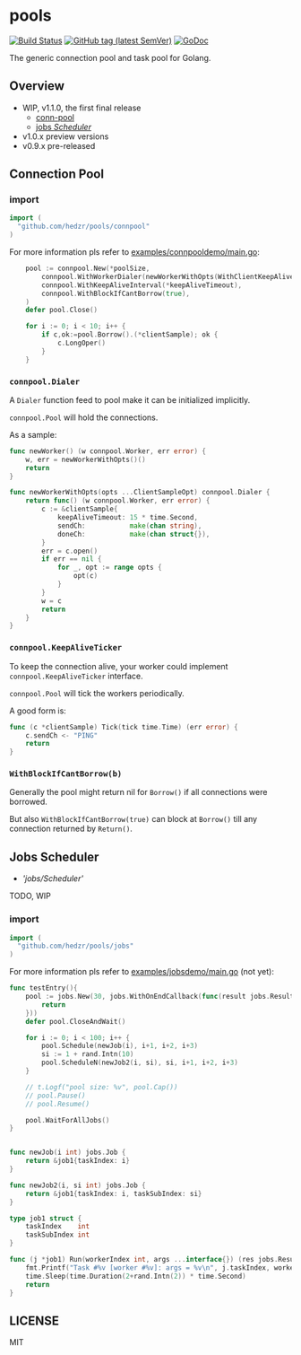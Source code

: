 # pools

[![Build Status](https://travis-ci.org/hedzr/pools.svg?branch=master)](https://travis-ci.org/hedzr/pools)
[![GitHub tag (latest SemVer)](https://img.shields.io/github/tag/hedzr/pools.svg?label=release)](https://github.com/hedzr/pools/releases)
[![GoDoc](https://img.shields.io/badge/godoc-reference-blue.svg?style=flat)](https://godoc.org/github.com/hedzr/pools) 
<!-- [![Go Report Card](https://goreportcard.com/badge/github.com/hedzr/pools)](https://goreportcard.com/report/github.com/hedzr/pools)
[![codecov](https://codecov.io/gh/hedzr/pools/branch/master/graph/badge.svg)](https://codecov.io/gh/hedzr/pools)
-->

The generic connection pool and task pool for Golang.

## Overview

- WIP, v1.1.0, the first final release
  - [conn-pool](#connection-pool)
  - [jobs *Scheduler*](#jobs-scheduler)
- v1.0.x preview versions
- v0.9.x pre-released

## Connection Pool

### import

```go
import (
  "github.com/hedzr/pools/connpool"
)
```

For more information pls refer to [examples/connpooldemo/main.go](https://github.com/hedzr/pools/blob/master/examples/connpooldemo/main.go):

```go
    pool := connpool.New(*poolSize,
        connpool.WithWorkerDialer(newWorkerWithOpts(WithClientKeepAliveTimeout(*keepAliveTimeout))),
        connpool.WithKeepAliveInterval(*keepAliveTimeout),
        connpool.WithBlockIfCantBorrow(true),
	)
	defer pool.Close()

    for i := 0; i < 10; i++ {
        if c,ok:=pool.Borrow().(*clientSample); ok {
            c.LongOper()
        }
    }
```

### `connpool.Dialer`

A `Dialer` function feed to pool make it can be initialized implicitly.

`connpool.Pool` will hold the connections.

As a sample:

```go
func newWorker() (w connpool.Worker, err error) {
	w, err = newWorkerWithOpts()()
	return
}

func newWorkerWithOpts(opts ...ClientSampleOpt) connpool.Dialer {
	return func() (w connpool.Worker, err error) {
		c := &clientSample{
			keepAliveTimeout: 15 * time.Second,
			sendCh:           make(chan string),
			doneCh:           make(chan struct{}),
		}
		err = c.open()
		if err == nil {
			for _, opt := range opts {
				opt(c)
			}
		}
		w = c
		return
	}
}
```


### `connpool.KeepAliveTicker`

To keep the connection alive, your worker could implement `connpool.KeepAliveTicker` interface.

`connpool.Pool` will tick the workers periodically.

A good form is:

```go
func (c *clientSample) Tick(tick time.Time) (err error) {
	c.sendCh <- "PING"
	return
}
```


### `WithBlockIfCantBorrow(b)`

Generally the pool might return nil for `Borrow()` if all connections were borrowed.

But also `WithBlockIfCantBorrow(true)` can block at `Borrow()` till any connection returned by `Return()`.




## Jobs Scheduler

- *'jobs/Scheduler'*

TODO, WIP

### import

```go
import (
  "github.com/hedzr/pools/jobs"
)
```

For more information pls refer to [examples/jobsdemo/main.go](https://github.com/hedzr/pools/blob/master/examples/jobsdemo/main.go) (not yet):

```go
func testEntry(){
	pool := jobs.New(30, jobs.WithOnEndCallback(func(result jobs.Result, err error, job jobs.Job, args ...interface{}) {
		return
	}))
	defer pool.CloseAndWait()

	for i := 0; i < 100; i++ {
		pool.Schedule(newJob(i), i+1, i+2, i+3)
		si := 1 + rand.Intn(10)
		pool.ScheduleN(newJob2(i, si), si, i+1, i+2, i+3)
	}

	// t.Logf("pool size: %v", pool.Cap())
	// pool.Pause()
	// pool.Resume()

	pool.WaitForAllJobs()
}


func newJob(i int) jobs.Job {
	return &job1{taskIndex: i}
}

func newJob2(i, si int) jobs.Job {
	return &job1{taskIndex: i, taskSubIndex: si}
}

type job1 struct {
	taskIndex    int
	taskSubIndex int
}

func (j *job1) Run(workerIndex int, args ...interface{}) (res jobs.Result, err error) {
	fmt.Printf("Task #%v [worker #%v]: args = %v\n", j.taskIndex, workerIndex, args)
	time.Sleep(time.Duration(2+rand.Intn(2)) * time.Second)
	return
}

```


## LICENSE

MIT

